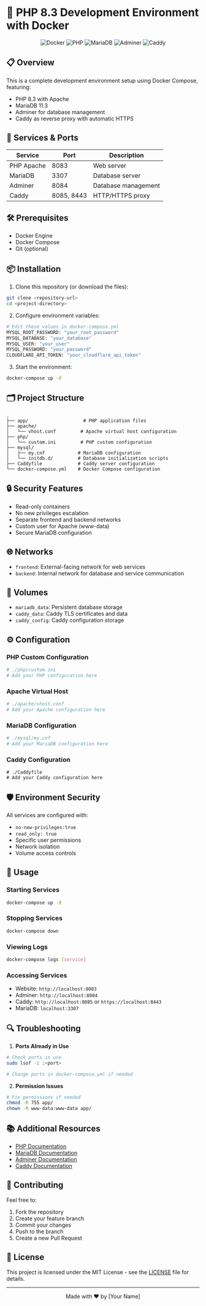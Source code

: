 # 🐳 PHP 8.3 Development Environment with Docker

<div align="center">

![Docker](https://img.shields.io/badge/Docker-2496ED?style=for-the-badge&logo=docker&logoColor=white)
![PHP](https://img.shields.io/badge/PHP_8.3-777BB4?style=for-the-badge&logo=php&logoColor=white)
![MariaDB](https://img.shields.io/badge/MariaDB_11.3-003545?style=for-the-badge&logo=mariadb&logoColor=white)
![Adminer](https://img.shields.io/badge/Adminer-34567C?style=for-the-badge&logo=adminer&logoColor=white)
![Caddy](https://img.shields.io/badge/Caddy-00ADD8?style=for-the-badge&logo=caddy&logoColor=white)

</div>

## 📋 Overview

This is a complete development environment setup using Docker Compose, featuring:

- PHP 8.3 with Apache
- MariaDB 11.3
- Adminer for database management
- Caddy as reverse proxy with automatic HTTPS

## 🚀 Services & Ports

| Service | Port | Description |
|---------|------|-------------|
| PHP Apache | 8083 | Web server |
| MariaDB | 3307 | Database server |
| Adminer | 8084 | Database management |
| Caddy | 8085, 8443 | HTTP/HTTPS proxy |

## 🛠️ Prerequisites

- Docker Engine
- Docker Compose
- Git (optional)

## 📦 Installation

1. Clone this repository (or download the files):
```bash
git clone <repository-url>
cd <project-directory>
```

2. Configure environment variables:
```bash
# Edit these values in docker-compose.yml
MYSQL_ROOT_PASSWORD: "your_root_password"
MYSQL_DATABASE: "your_database"
MYSQL_USER: "your_user"
MYSQL_PASSWORD: "your_password"
CLOUDFLARE_API_TOKEN: "your_cloudflare_api_token"
```

3. Start the environment:
```bash
docker-compose up -d
```

## 🗂️ Project Structure

```
.
├── app/                    # PHP application files
├── apache/
│   └── vhost.conf         # Apache virtual host configuration
├── php/
│   └── custom.ini         # PHP custom configuration
├── mysql/
│   ├── my.cnf            # MariaDB configuration
│   └── initdb.d/         # Database initialization scripts
├── Caddyfile             # Caddy server configuration
└── docker-compose.yml    # Docker Compose configuration
```

## 🔒 Security Features

- Read-only containers
- No new privileges escalation
- Separate frontend and backend networks
- Custom user for Apache (www-data)
- Secure MariaDB configuration

## 🌐 Networks

- `frontend`: External-facing network for web services
- `backend`: Internal network for database and service communication

## 💾 Volumes

- `mariadb_data`: Persistent database storage
- `caddy_data`: Caddy TLS certificates and data
- `caddy_config`: Caddy configuration storage

## ⚙️ Configuration

### PHP Custom Configuration
```ini
# ./php/custom.ini
# Add your PHP configuration here
```

### Apache Virtual Host
```apache
# ./apache/vhost.conf
# Add your Apache configuration here
```

### MariaDB Configuration
```ini
# ./mysql/my.cnf
# Add your MariaDB configuration here
```

### Caddy Configuration
```caddyfile
# ./Caddyfile
# Add your Caddy configuration here
```

## 🛡️ Environment Security

All services are configured with:
- `no-new-privileges:true`
- `read_only: true`
- Specific user permissions
- Network isolation
- Volume access controls

## 📝 Usage

### Starting Services
```bash
docker-compose up -d
```

### Stopping Services
```bash
docker-compose down
```

### Viewing Logs
```bash
docker-compose logs [service]
```

### Accessing Services

- Website: `http://localhost:8083`
- Adminer: `http://localhost:8084`
- Caddy: `http://localhost:8085` or `https://localhost:8443`
- MariaDB: `localhost:3307`

## 🔍 Troubleshooting

1. **Ports Already in Use**
```bash
# Check ports in use
sudo lsof -i :<port>

# Change ports in docker-compose.yml if needed
```

2. **Permission Issues**
```bash
# Fix permissions if needed
chmod -R 755 app/
chown -R www-data:www-data app/
```

## 📚 Additional Resources

- [PHP Documentation](https://www.php.net/docs.php)
- [MariaDB Documentation](https://mariadb.org/documentation/)
- [Adminer Documentation](https://www.adminer.org/en/documentation/)
- [Caddy Documentation](https://caddyserver.com/docs/)

## 🤝 Contributing

Feel free to:
1. Fork the repository
2. Create your feature branch
3. Commit your changes
4. Push to the branch
5. Create a new Pull Request

## 📄 License

This project is licensed under the MIT License - see the [LICENSE](LICENSE) file for details.

---

<div align="center">

Made with ❤️ by [Your Name]

</div>